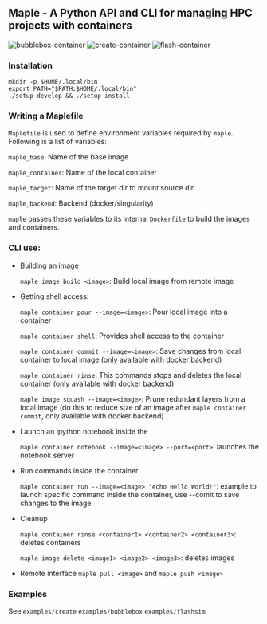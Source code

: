 ## Maple - A Python API and CLI for managing HPC projects with containers

![bubblebox-container](https://github.com/akashdhruv/Maple/workflows/bubblebox/badge.svg)
![create-container](https://github.com/akashdhruv/Maple/workflows/create/badge.svg)
![flash-container](https://github.com/akashdhruv/Maple/workflows/flash/badge.svg)

### Installation
```
mkdir -p $HOME/.local/bin
export PATH="$PATH:$HOME/.local/bin"
./setup develop && ./setup install
```
### Writing a Maplefile

  ```Maplefile``` is used to define environment variables required by ```maple```. Following is a list of variables:
  
  ```maple_base```: Name of the base image
  
  ```maple_container```: Name of the local container  	
  
  ```maple_target```: Name of the target dir to mount source dir
  
  ```maple_backend```: Backend (docker/singularity)
  
  ```maple``` passes these variables to its internal ```Dockerfile``` to build the images and containers.

### CLI use:

  - Building an image

    ```maple image build <image>```: Build local image from remote image

  - Getting shell access:

    ```maple container pour --image=<image>```: Pour local image into a container

    ```maple container shell```: Provides shell access to the container

    ```maple container commit --image=<image>```: Save changes from local container to local image (only available with docker backend)

    ```maple container rinse```: This commands stops and deletes the local container (only available with docker backend)

    ```maple image squash --image=<image>```: Prune redundant layers from a local image (do this to reduce size of an image after ```maple container commit```, only available with docker backend)

  - Launch an ipython notebook inside the 

    ```maple container notebook --image=<image> --port=<port>```: launches the notebook server

  - Run commands inside the container

    ```maple container run --image=<image> "echo Hello World!"```: example to launch specific command inside the container, use --comit to save changes to the image

  - Cleanup

    ```maple container rinse <container1> <container2> <container3>```: deletes containers

    ```maple image delete <image1> <image2> <image3>```: deletes images

  - Remote interface
    ```maple pull <image>``` and ```maple push <image>```

### Examples

See ```examples/create```  ```examples/bubblebox```  ```examples/flashsim```
